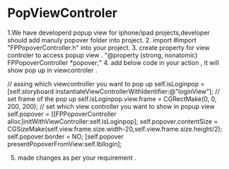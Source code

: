 # PopViewControler
1.We have developerd popup view for iphone/ipad projects,developer should add manuly popover folder into project.
2. import #import "FPPopoverController.h" into your project.
3. create property for view controler to access popup view .
"@property (strong, nonatomic) FPPopoverController *popover;"
4. add below code in your action , it will show pop up in viewcontroler .

 // assing which viewcontroller you want to pop up
    self.isLoginpop = [self.storyboard instantiateViewControllerWithIdentifier:@"loginView"];
    // set frame of the pop up
    self.isLoginpop.view.frame = CGRectMake(0, 0, 200, 200);
    // set which view controller you want to show in popup view
    self.popover = [[FPPopoverController alloc]initWithViewController:self.isLoginpop];
     self.popover.contentSize = CGSizeMake(self.view.frame.size.width-20,self.view.frame.size.height/2);
    self.popover.border = NO;
 [self.popover presentPopoverFromView:self.lbllogin];
 
 5. made changes as per your requirement .
